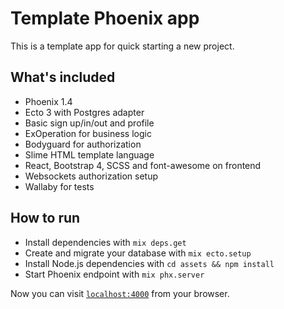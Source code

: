 # Template Phoenix app

This is a template app for quick starting a new project.

## What's included

* Phoenix 1.4
* Ecto 3 with Postgres adapter
* Basic sign up/in/out and profile
* ExOperation for business logic
* Bodyguard for authorization
* Slime HTML template language
* React, Bootstrap 4, SCSS and font-awesome on frontend
* Websockets authorization setup
* Wallaby for tests

## How to run

* Install dependencies with `mix deps.get`
* Create and migrate your database with `mix ecto.setup`
* Install Node.js dependencies with `cd assets && npm install`
* Start Phoenix endpoint with `mix phx.server`

Now you can visit [`localhost:4000`](http://localhost:4000) from your browser.
